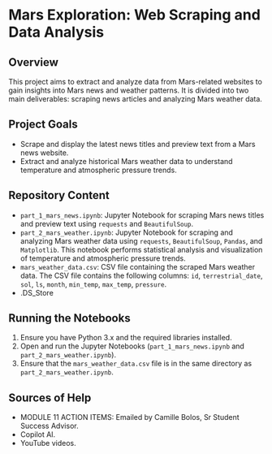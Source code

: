 # Mars Exploration: Web Scraping and Data Analysis

## Overview

This project aims to extract and analyze data from Mars-related websites to gain insights into Mars news and weather patterns. It is divided into two main deliverables: scraping news articles and analyzing Mars weather data.

## Project Goals

* Scrape and display the latest news titles and preview text from a Mars news website.
* Extract and analyze historical Mars weather data to understand temperature and atmospheric pressure trends.

## Repository Content

* `part_1_mars_news.ipynb`: Jupyter Notebook for scraping Mars news titles and preview text using `requests` and `BeautifulSoup`.
* `part_2_mars_weather.ipynb`: Jupyter Notebook for scraping and analyzing Mars weather data using `requests`, `BeautifulSoup`, `Pandas`, and `Matplotlib`. This notebook performs statistical analysis and visualization of temperature and atmospheric pressure trends.
* `mars_weather_data.csv`: CSV file containing the scraped Mars weather data. The CSV file contains the following columns: `id`, `terrestrial_date`, `sol`, `ls`, `month`, `min_temp`, `max_temp`, `pressure`.
* .DS_Store


## Running the Notebooks

1.  Ensure you have Python 3.x and the required libraries installed.
2.  Open and run the Jupyter Notebooks (`part_1_mars_news.ipynb` and `part_2_mars_weather.ipynb`).
3.  Ensure that the `mars_weather_data.csv` file is in the same directory as `part_2_mars_weather.ipynb`.

## Sources of Help

* MODULE 11 ACTION ITEMS: Emailed by Camille Bolos, Sr Student Success Advisor.
* Copilot AI.
* YouTube videos.
